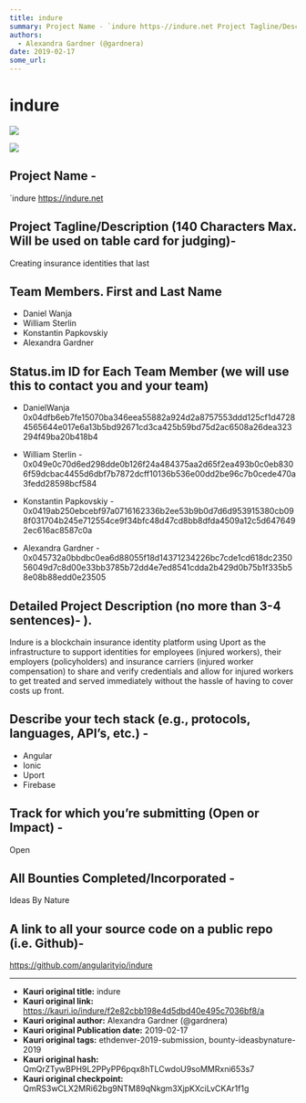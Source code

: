 ```yaml
---
title: indure
summary: Project Name - `indure https-//indure.net Project Tagline/Description (140 Characters Max. Will be used on table card for judging)- Creating insurance identities that last Team Members. First and Last Name Daniel Wanja William Sterlin Konstantin Papkovskiy Alexandra Gardner Status.im ID for Each Team Member (we will use this to contact you and your team) DanielWanja 0x04dfb6eb7fe15070ba346eea55882a924d2a8757553ddd125cf1d47284565644e017e6a13b5bd92671cd3ca425b59bd75d2ac6508a26dea323294f49ba20b418b
authors:
  - Alexandra Gardner (@gardnera)
date: 2019-02-17
some_url: 
---
```


# indure

![](https://ipfs.infura.io/ipfs/QmThyq1M81wJ6sgf2LsAv1h491QhJNhaaSbUf9urdPvfJV)




![](https://ipfs.infura.io/ipfs/QmX7voJ7MzfVm1HXkzh8LN4VwxE1MdjmFBFfDUgYbFB2Rg)

## Project Name -

`indure
https://indure.net



## Project Tagline/Description (140 Characters Max. Will be used on table card for judging)- 

Creating insurance identities that last


## Team Members. First and Last Name

* Daniel Wanja
* William Sterlin
* Konstantin Papkovskiy
* Alexandra Gardner


## Status.im ID for Each Team Member (we will use this to contact you and your team)

* DanielWanja  0x04dfb6eb7fe15070ba346eea55882a924d2a8757553ddd125cf1d47284565644e017e6a13b5bd92671cd3ca425b59bd75d2ac6508a26dea323294f49ba20b418b4

* William Sterlin - 0x049e0c70d6ed298dde0b126f24a484375aa2d65f2ea493b0c0eb8306f59dcbac4455d6dbf7b7872dcff10136b536e00dd2be96c7b0cede470a3fedd28598bcf584

* Konstantin Papkovskiy - 0x0419ab250ebcebf97a0716162336b2ee53b9b0d7d6d953915380cb098f031704b245e712554ce9f34bfc48d47cd8bb8dfda4509a12c5d6476492ec616ac8587c0a

* Alexandra Gardner - 0x045732a0bbdbc0ea6d88055f18d14371234226bc7cde1cd618dc235056049d7c8d00e33bb3785b72dd4e7ed8541cdda2b429d0b75b1f335b58e08b88edd0e23505


## Detailed Project Description (no more than 3-4 sentences)- ). 

Indure is a blockchain insurance identity platform using Uport as the infrastructure to support identities for employees (injured workers), their employers (policyholders) and insurance carriers (injured worker compensation) to share and verify credentials and allow for injured workers to get treated and served immediately without the hassle of having to cover costs up front. 


## Describe your tech stack (e.g., protocols, languages, API’s, etc.) - 

* Angular
* Ionic
* Uport
* Firebase


## Track for which you’re submitting (Open or Impact) - 
 
Open


## All Bounties Completed/Incorporated - 

Ideas By Nature


## A link to all your source code on a public repo (i.e. Github)- 

https://github.com/angularityio/indure







---

- **Kauri original title:** indure
- **Kauri original link:** https://kauri.io/indure/f2e82cbb198e4d5dbd40e495c7036bf8/a
- **Kauri original author:** Alexandra Gardner (@gardnera)
- **Kauri original Publication date:** 2019-02-17
- **Kauri original tags:** ethdenver-2019-submission, bounty-ideasbynature-2019
- **Kauri original hash:** QmQrZTywBPH9L2PPyPP6pqx8hTLCwdoU9soMMRxni653s7
- **Kauri original checkpoint:** QmRS3wCLX2MRi62bg9NTM89qNkgm3XjpKXciLvCKAr1f1g



